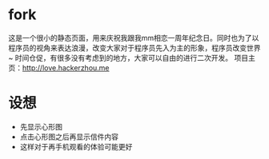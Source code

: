 # fork
这是一个很小的静态页面，用来庆祝我跟我mm相恋一周年纪念日。同时也为了以程序员的视角来表达浪漫，改变大家对于程序员先入为主的形象，程序员改变世界~
时间仓促，有很多没有考虑到的地方，大家可以自由的进行二次开发。
项目主页：http://love.hackerzhou.me

# 设想
* 先显示心形图
* 点击心形图之后再显示信件内容
* 这样对于再手机观看的体验可能更好